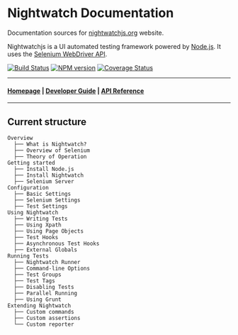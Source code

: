 # Nightwatch Documentation

Documentation sources for [nightwatchjs.org](http://nightwatchjs.org) website.

Nightwatchjs is a UI automated testing framework powered by [Node.js](http://nodejs.org/). It uses the [Selenium WebDriver API](https://code.google.com/p/selenium/wiki/JsonWireProtocol).

[![Build Status](https://travis-ci.org/nightwatchjs/nightwatch.svg?branch=master)](https://travis-ci.org/nightwatchjs/nightwatch)
[![NPM version](https://badge.fury.io/js/nightwatch.svg)](http://badge.fury.io/js/nightwatch)
[![Coverage Status](https://coveralls.io/repos/github/nightwatchjs/nightwatch/badge.svg?branch=master)](https://coveralls.io/github/nightwatchjs/nightwatch?branch=master)
***

#### [Homepage](http://nightwatchjs.org) | [Developer Guide](http://nightwatchjs.org/guide) | [API Reference](http://nightwatchjs.org/api)

***

## Current structure

```
Overview
  ├── What is Nightwatch?
  ├── Overview of Selenium
  ├── Theory of Operation
Getting started
  ├── Install Node.js
  ├── Install Nightwatch
  ├── Selenium Server
Configuration
  ├── Basic Settings
  ├── Selenium Settings
  ├── Test Settings  
Using Nightwatch
  ├── Writing Tests
  ├── Using Xpath
  ├── Using Page Objects
  ├── Test Hooks
  ├── Asynchronous Test Hooks
  ├── External Globals  
Running Tests
  ├── Nightwatch Runner
  ├── Command-line Options
  ├── Test Groups
  ├── Test Tags
  ├── Disabling Tests
  ├── Parallel Running
  ├── Using Grunt
Extending Nightwatch
  ├── Custom commands
  ├── Custom assertions
  └── Custom reporter
```
